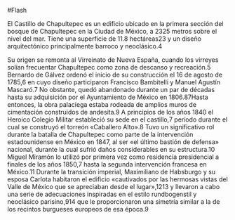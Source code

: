 #Flash

El Castillo de Chapultepec es un edificio ubicado en la primera sección del bosque de Chapultepec en la Ciudad de México, a 2325 metros sobre el nivel del mar. Tiene una superficie de 11.8 hectáreas2​3​ y un diseño arquitectónico principalmente barroco y neoclásico.4​

Su origen se remonta al Virreinato de Nueva España, cuando los virreyes solían frecuentar Chapultepec como zona de descanso y recreación.5​ Bernardo de Gálvez ordenó el inicio de su construcción el 16 de agosto de 1785,6​ en cuyo diseño participaron Francisco Bambitelli y Manuel Agustín Mascaró.7​ No obstante, quedó abandonado durante un par de décadas hasta su adquisición por el Ayuntamiento de México en 1806.8​7​ Hasta entonces, la obra palaciega estaba rodeada de amplios muros de cimentación construidos de andesita.9​ A principios de los años 1840 el Heroico Colegio Militar estableció su sede en el castillo,7​ período durante el cual se construyó el torreón «Caballero Alto».8​ Tuvo un significativo rol durante la batalla de Chapultepec como parte de la intervención estadounidense en México en 1847, al ser «el último bastión de defensa» nacional, durante la cual sufrió daños considerables en su estructura.10​ Miguel Miramón lo utilizó por primera vez como residencia presidencial a finales de los años 1850,7​ hasta la segunda intervención francesa en México.11​ Durante la transición imperial, Maximiliano de Habsburgo y su esposa Carlota habitaron el edificio «cautivados por las hermosas vistas del Valle de México que se apreciaban desde el lugar»,12​13​ y llevaron a cabo una serie de adecuaciones inspiradas en el estilo rundbogenstil y neoclásico parisino,9​14​ que le proporcionaron una simetría similar a la de los recintos burgueses europeos de esa época.9​
